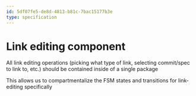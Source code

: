 ```yaml
---
id: 5df07fe5-de8d-4813-b81c-7bac15177b3e
type: specification
---
```


# Link editing component

All link editing operations (picking what type of link, selecting commit/spec to link to, etc.) should be contained inside of a single package

This allows us to compartmentalize the FSM states and transitions for link-editing specifically
